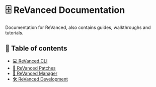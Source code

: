 # 🗄 ReVanced Documentation

Documentation for ReVanced, also contains guides, walkthroughs and tutorials.

## 📖 Table of contents

- [💻 ReVanced CLI](./docs/revanced-cli)
- [🧩 ReVanced Patches](./docs/revanced-patches)
- [💊 ReVanced Manager](./docs/revanced-manager)
- [🛠️ ReVanced Development](./docs/revanced-development)
